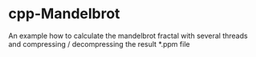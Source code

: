 # cpp-Mandelbrot
An example how to calculate the mandelbrot fractal with several threads and compressing / decompressing the result *.ppm file
